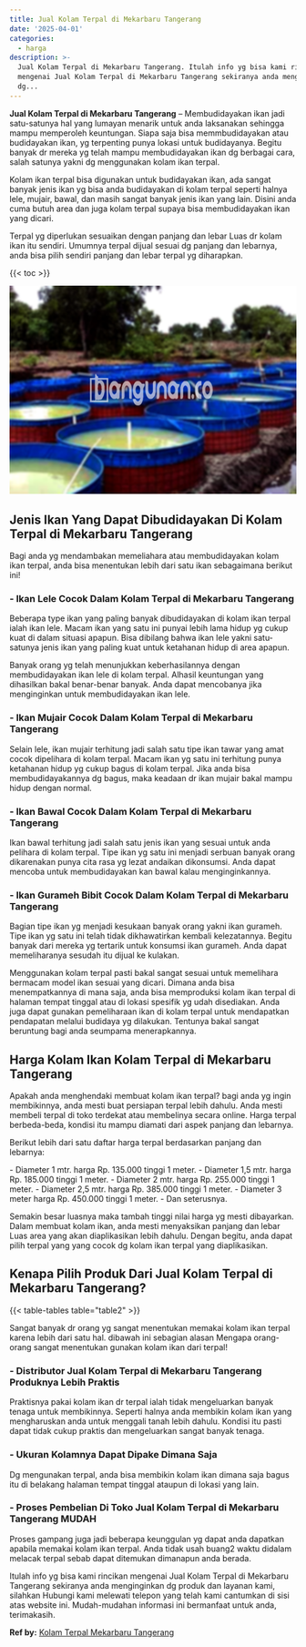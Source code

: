```yaml
---
title: Jual Kolam Terpal di Mekarbaru Tangerang
date: '2025-04-01'
categories:
  - harga
description: >-
  Jual Kolam Terpal di Mekarbaru Tangerang. Itulah info yg bisa kami rincikan
  mengenai Jual Kolam Terpal di Mekarbaru Tangerang sekiranya anda menginginkan
  dg...
---
```


**Jual Kolam Terpal di Mekarbaru Tangerang** – Membudidayakan ikan jadi satu-satunya hal yang lumayan menarik untuk anda laksanakan sehingga mampu memperoleh keuntungan. Siapa saja bisa memmbudidayakan atau budidayakan ikan, yg terpenting punya lokasi untuk budidayanya. Begitu banyak dr mereka yg telah mampu membudidayakan ikan dg berbagai cara, salah satunya yakni dg menggunakan kolam ikan terpal.

Kolam ikan terpal bisa digunakan untuk budidayakan ikan, ada sangat banyak jenis ikan yg bisa anda budidayakan di kolam terpal seperti halnya lele, mujair, bawal, dan masih sangat banyak jenis ikan yang lain. Disini anda cuma butuh area dan juga kolam terpal supaya bisa membudidayakan ikan yang dicari.

Terpal yg diperlukan sesuaikan dengan panjang dan lebar Luas dr kolam ikan itu sendiri. Umumnya terpal dijual sesuai dg panjang dan lebarnya, anda bisa pilih sendiri panjang dan lebar terpal yg diharapkan.

{{< toc >}}

![Jual Kolam Terpal di Mekarbaru Tangerang](/images/jual-kolam-terpal-42.png)

## Jenis Ikan Yang Dapat Dibudidayakan Di Kolam Terpal di Mekarbaru Tangerang

Bagi anda yg mendambakan memeliahara atau membudidayakan kolam ikan terpal, anda bisa menentukan lebih dari satu ikan sebagaimana berikut ini!

### \- Ikan Lele Cocok Dalam Kolam Terpal di Mekarbaru Tangerang

Beberapa type ikan yang paling banyak dibudidayakan di kolam ikan terpal ialah ikan lele. Macam ikan yang satu ini punyai lebih lama hidup yg cukup kuat di dalam situasi apapun. Bisa dibilang bahwa ikan lele yakni satu-satunya jenis ikan yang paling kuat untuk ketahanan hidup di area apapun.

Banyak orang yg telah menunjukkan keberhasilannya dengan membudidayakan ikan lele di kolam terpal. Alhasil keuntungan yang dihasilkan bakal benar-benar banyak. Anda dapat mencobanya jika menginginkan untuk membudidayakan ikan lele.

### \- Ikan Mujair Cocok Dalam Kolam Terpal di Mekarbaru Tangerang

Selain lele, ikan mujair terhitung jadi salah satu tipe ikan tawar yang amat cocok dipelihara di kolam terpal. Macam ikan yg satu ini terhitung punya ketahanan hidup yg cukup bagus di kolam terpal. Jika anda bisa membudidayakannya dg bagus, maka keadaan dr ikan mujair bakal mampu hidup dengan normal.

### \- Ikan Bawal Cocok Dalam Kolam Terpal di Mekarbaru Tangerang

Ikan bawal terhitung jadi salah satu jenis ikan yang sesuai untuk anda pelihara di kolam terpal. Tipe ikan yg satu ini menjadi serbuan banyak orang dikarenakan punya cita rasa yg lezat andaikan dikonsumsi. Anda dapat mencoba untuk membudidayakan kan bawal kalau menginginkannya.

### \- Ikan Gurameh Bibit Cocok Dalam Kolam Terpal di Mekarbaru Tangerang

Bagian tipe ikan yg menjadi kesukaan banyak orang yakni ikan gurameh. Tipe ikan yg satu ini telah tidak dikhawatirkan kembali kelezatannya. Begitu banyak dari mereka yg tertarik untuk konsumsi ikan gurameh. Anda dapat memeliharanya sesudah itu dijual ke kulakan.

Menggunakan kolam terpal pasti bakal sangat sesuai untuk memelihara bermacam model ikan sesuai yang dicari. Dimana anda bisa menempatkannya di mana saja, anda bisa memproduksi kolam ikan terpal di halaman tempat tinggal atau di lokasi spesifik yg udah disediakan. Anda juga dapat gunakan pemeliharaan ikan di kolam terpal untuk mendapatkan pendapatan melalui budidaya yg dilakukan. Tentunya bakal sangat beruntung bagi anda seumpama menerapkannya.

## Harga Kolam Ikan Kolam Terpal di Mekarbaru Tangerang

Apakah anda menghendaki membuat kolam ikan terpal? bagi anda yg ingin membikinnya, anda mesti buat persiapan terpal lebih dahulu. Anda mesti membeli terpal di toko terdekat atau membelinya secara online. Harga terpal berbeda-beda, kondisi itu mampu diamati dari aspek panjang dan lebarnya.

Berikut lebih dari satu daftar harga terpal berdasarkan panjang dan lebarnya:

\- Diameter 1 mtr. harga Rp. 135.000 tinggi 1 meter. - Diameter 1,5 mtr. harga Rp. 185.000 tinggi 1 meter. - Diameter 2 mtr. harga Rp. 255.000 tinggi 1 meter. - Diameter 2,5 mtr. harga Rp. 385.000 tinggi 1 meter. - Diameter 3 meter harga Rp. 450.000 tinggi 1 meter. - Dan seterusnya.

Semakin besar luasnya maka tambah tinggi nilai harga yg mesti dibayarkan. Dalam membuat kolam ikan, anda mesti menyaksikan panjang dan lebar Luas area yang akan diaplikasikan lebih dahulu. Dengan begitu, anda dapat pilih terpal yang yang cocok dg kolam ikan terpal yang diaplikasikan.

## Kenapa Pilih Produk Dari Jual Kolam Terpal di Mekarbaru Tangerang?

{{< table-tables table="table2" >}}

Sangat banyak dr orang yg sangat menentukan memakai kolam ikan terpal karena lebih dari satu hal. dibawah ini sebagian alasan Mengapa orang-orang sangat menentukan gunakan kolam ikan dari terpal!

### \- Distributor Jual Kolam Terpal di Mekarbaru Tangerang Produknya Lebih Praktis

Praktisnya pakai kolam ikan dr terpal ialah tidak mengeluarkan banyak tenaga untuk membikinnya. Seperti halnya anda membikin kolam ikan yang mengharuskan anda untuk menggali tanah lebih dahulu. Kondisi itu pasti dapat tidak cukup praktis dan mengeluarkan sangat banyak tenaga.

### \- Ukuran Kolamnya Dapat Dipake Dimana Saja

Dg mengunakan terpal, anda bisa membikin kolam ikan dimana saja bagus itu di belakang halaman tempat tinggal ataupun di lokasi yang lain.

### \- Proses Pembelian Di Toko Jual Kolam Terpal di Mekarbaru Tangerang MUDAH

Proses gampang juga jadi beberapa keunggulan yg dapat anda dapatkan apabila memakai kolam ikan terpal. Anda tidak usah buang2 waktu didalam melacak terpal sebab dapat ditemukan dimanapun anda berada.

Itulah info yg bisa kami rincikan mengenai Jual Kolam Terpal di Mekarbaru Tangerang sekiranya anda menginginkan dg produk dan layanan kami, silahkan Hubungi kami melewati telepon yang telah kami cantumkan di sisi atas website ini. Mudah-mudahan informasi ini bermanfaat untuk anda, terimakasih.

**Ref by:** [Kolam Terpal Mekarbaru Tangerang](https://id.wikipedia.org/wiki/Kolam)
